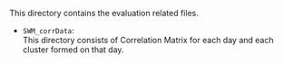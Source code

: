 This directory contains the evaluation related files.

* ```SWM_corrData```: <br>
   This directory consists of Correlation Matrix for each day and each cluster formed on that day.
   
